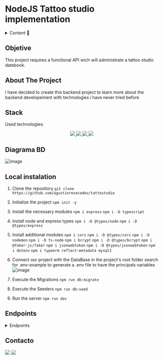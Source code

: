 # NodeJS Tattoo studio implementation

<details>
  <summary>Content 📝</summary>
  <ol>
    <li><a href="#objetive">Objetive</a></li>
    <li><a href="#about-the-project">About the project</a></li>
    <li><a href="#deploy-🚀">Deploy</a></li>
    <li><a href="#stack">Stack</a></li>
    <li><a href="#diagrama-bd">Diagram</a></li>
    <li><a href="#instalación-en-local">Instalation</a></li>
    <li><a href="#endpoints">Endpoints</a></li>
    <li><a href="#contacto">Contacto</a></li>
  </ol>
</details>

## Objetive
This project requires a functional API wich will administrate a tattoo studio datebook. 

## About The Project
I have decided to create this backend project to learn more about the backend developement with technologies i have never tried before

## Stack
Used technologies:
<div align="center">

<a href="https://www.expressjs.com/">
    <img src= "https://img.shields.io/badge/express.js-%23404d59.svg?style=for-the-badge&logo=express&logoColor=%2361DAFB"/>
</a>
<a href="https://nodejs.org/en">
    <img src= "https://img.shields.io/badge/node.js-026E00?style=for-the-badge&logo=node.js&logoColor=white"/>
</a>
<a href="https://developer.mozilla.org/es/docs/Web/JavaScript">
    <img src= "https://img.shields.io/badge/javascipt-EFD81D?style=for-the-badge&logo=javascript&logoColor=black"/>
</a>
    
<a href="https://www.typescriptlang.org/">
    <img src="https://img.shields.io/badge/typescript-blue?style=for-the-badge&logo=typescript&logoColor=white">
</a>

 </div>


## Diagrama BD
![image](https://hackmd.io/_uploads/HyshXfXCT.png)


## Local instalation
1. Clone the repository
 `git clone https://github.com/agustinresecodev/tattostudio`

2. Initialize the project
`npm init -y`

3. Install the necessary modules
 `npm i express`
 `npm i -D typescript`

4. Install node and express types
 `npm i -D @types/node`
 `npm i -D @types/express`

5. Install additional modules
 `npm i cors`
 `npm i -D @types/cors`
 `npm i -D nodemon`
 `npm i -D ts-node`
 `npm i bcrypt`
 `npm i -D @types/bcrypt`
 `npm i @faker-js/faker`
 `npm i jsonwebtoken`
 `npm i -D @types/jsonwebtoken`
 `npm i dotenv`
 `npm i typeorm reflect-metadata mysql2`
 
6. Connect our project with the DataBase
    in the project's root folder search for .env-example to generate a .env file to have the principals variables
    ![image](https://hackmd.io/_uploads/BJXsPfm06.png)
    

7. Execute the Migrations
    `npm run db:migrate`

8. Execute the Seeders
    `npm run db:seed` 

9. Run the server
    `npm run dev`

## Endpoints
<details>
<summary>Endpoints</summary>

- AUTH
    - REGISTER

            POST http://localhost:3000/api/register
        body:
        ``` js
            {
                "firstName": "David",
                "email": "david@david.com",
                "password": "princes"
            }
        ```

    - LOGIN

            POST http://localhost:3000/api/login  
        body:
        ``` js
            {
                
                "email": "david@david.com",
                "password": "princes"
            }
        ```
- ADMIN
    - DELETE USER
    
            DELETE http://localhost:3000/api/user/delete/5
    
    - GET DETAIL JOBDATES
    
            GET http://localhost:3000/api/jobdates/5
    
    - POST CREATE ARTIST
    
            POST http://localhost:3000/api/artists/create
        body:
        ```js
            {
                "firstName":"Artista de Prueba", 
	            "email": "artista@artista", 
	            "password": "12345678", 
	            "phone": 123456789,
	            "style": "asian",
	        }
        ```
    - EDIT USER ROLE
    
            PUT http://localhost:3000/api/
        body:
        ```js
            {
                "roleId":3
                
            }
- CLIENTS
    - GET ALL MY DATES
        
            GET http://localhost:3000/api/jobdates/client/jobdates

- ARTISTS
        
    - GET ALL ARTISTS
    
            GET http://localhost:3000/api/artists
    
    - GET ALL THE DATES WITH ME 
    
            GET http://localhost:3000/api/jobdates/artist/jobdates

- JOBDATES
    
    - CREATE JOBDATE
    
            POST http://localhost:3000/api/jobdates/create
        
        body:
        ```js
            {
                "day_date": "2024-08-03T15:48:02.000Z",
	            "description": "Catena pariatur optio tres tenus tredecim taedium convoco absum canto.",
	            "artist":5,
	            "client":9,
	            "price": 9734
                
            }
    - GET ALL JOBDATES
        
            GET http://localhost:3000/api/jobdates
        
    - EDIT JOBDATE
    
            PUT http://localhost:3000/api/jobdates/7
    
        body:
        ```js
            {
                "day_date": "2024-08-03T15:48:02.000Z",
	            "description": "Jobdate Editado",
	            "price": 9734	
                
            }
    - DELETE JOBDATE
    
            DELETE http://localhost:3000/api/jobdates/7
    
    - GET JOBDATE BY ID
    
            GET http://localhost:3000/api/jobdates/7

- USER
    
    - DELETE USER
        
            DELETE http://localhost:3000/api/users/delete/9
    
    - UPDATE SELF PROFILE
            
            PUT http://localhost:3000/api/users/9
        body:
        ```js
            {
                "firstName": "Daisy",
	            "lastName": "Loweeeee",
	            "email": "Doris.Gerlach-Funk@yahoo.com",
	            "phone": 290867512,
	            "isActive": true
            }
        ```
    - GET SELF PROFILE
            
            GET http://localhost:3000/api/users/profile/
    
    - GET ALL USERS
    
            GET http://localhost:3000/api/users/all
    
    - EDIT USER
    
            PUT http://localhost:3000/api/users/edit/4
    
        body:
        ```js
            {
                    "firstName": "Moises",
	                "lastName": "Glover",
	                "email": "Victoria.Wintheiser@hotmail.coma",
	                "phone": 290867512,
	                "isActive": true
            }
        ```
    - CREATE USER
        
            POST http://localhost:3000/api/users/create
            
        body:
        ```js
            {
                    "firstName": "Moises",
	                "lastName": "Glover",
	                "email": "Victoria.Wintheiser@hotmail.coma",
	                "phone": 290867512,
                    "password": "12345678"
	                "isActive": true
            }
        ```
    - GET USER BY ID
    
            GET http://localhost:3000/api/users/4
    
</details>


## Contacto
<a href = "mailto:agustinresecodev@gmail.com"><img src="https://img.shields.io/badge/Gmail-C6362C?style=for-the-badge&logo=gmail&logoColor=white" target="_blank"></a>
<a href="https://www.linkedin.com/in/agustin-reseco-982205206/" target="_blank"><img src="https://img.shields.io/badge/-LinkedIn-%230077B5?style=for-the-badge&logo=linkedin&logoColor=white" target="_blank"></a> 
</p>